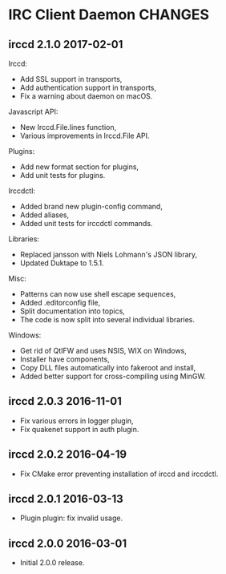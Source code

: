 IRC Client Daemon CHANGES
=========================

irccd 2.1.0 2017-02-01
----------------------

Irccd:

  - Add SSL support in transports,
  - Add authentication support in transports,
  - Fix a warning about daemon on macOS.

Javascript API:

  - New Irccd.File.lines function,
  - Various improvements in Irccd.File API.

Plugins:

  - Add new format section for plugins,
  - Add unit tests for plugins.

Irccdctl:

  - Added brand new plugin-config command,
  - Added aliases,
  - Added unit tests for irccdctl commands.

Libraries:

  - Replaced jansson with Niels Lohmann's JSON library,
  - Updated Duktape to 1.5.1.

Misc:

  - Patterns can now use shell escape sequences,
  - Added .editorconfig file,
  - Split documentation into topics,
  - The code is now split into several individual libraries.

Windows:

  - Get rid of QtIFW and uses NSIS, WIX on Windows,
  - Installer have components,
  - Copy DLL files automatically into fakeroot and install,
  - Added better support for cross-compiling using MinGW.

irccd 2.0.3 2016-11-01
----------------------

  - Fix various errors in logger plugin,
  - Fix quakenet support in auth plugin.

irccd 2.0.2 2016-04-19
----------------------

  - Fix CMake error preventing installation of irccd and irccdctl.

irccd 2.0.1 2016-03-13
----------------------

  - Plugin plugin: fix invalid usage.

irccd 2.0.0 2016-03-01
----------------------

  - Initial 2.0.0 release.
